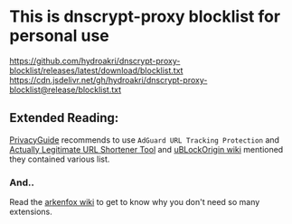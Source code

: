 # This is dnscrypt-proxy blocklist for personal use 
https://github.com/hydroakri/dnscrypt-proxy-blocklist/releases/latest/download/blocklist.txt  
https://cdn.jsdelivr.net/gh/hydroakri/dnscrypt-proxy-blocklist@release/blocklist.txt  

## Extended Reading:  
[PrivacyGuide](https://www.privacyguides.org/en/browser-extensions/) recommends to use `AdGuard URL Tracking Protection` and [Actually Legitimate URL Shortener Tool](https://raw.githubusercontent.com/DandelionSprout/adfilt/master/LegitimateURLShortener.txt) and [uBLockOrigin wiki](https://github.com/gorhill/uBlock/wiki/Reference-description-of-uBO-in-various-extensions-stores) mentioned they contained various list.  
### And..
Read the [arkenfox wiki](https://github.com/arkenfox/user.js/wiki/4.1-Extensions) to get to know why you don't need so many extensions.
